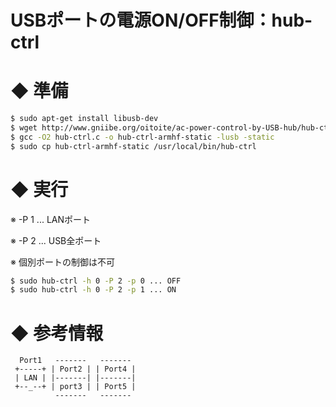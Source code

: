 USBポートの電源ON/OFF制御：hub-ctrl
====

# ◆ 準備


```bash
$ sudo apt-get install libusb-dev
$ wget http://www.gniibe.org/oitoite/ac-power-control-by-USB-hub/hub-ctrl.c
$ gcc -O2 hub-ctrl.c -o hub-ctrl-armhf-static -lusb -static
$ sudo cp hub-ctrl-armhf-static /usr/local/bin/hub-ctrl
```

# ◆ 実行


※ -P 1 ... LANポート

※ -P 2 ... USB全ポート

※ 個別ポートの制御は不可

```bash
$ sudo hub-ctrl -h 0 -P 2 -p 0 ... OFF
$ sudo hub-ctrl -h 0 -P 2 -p 1 ... ON
```

# ◆ 参考情報

```
  Port1   -------   -------
 +-----+ | Port2 | | Port4 |
 | LAN | |-------| |-------|
 +--_--+ | port3 | | Port5 |
          -------   -------
```